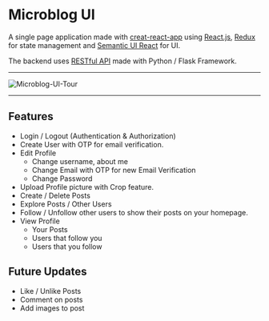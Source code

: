 # Microblog UI

A single page application made with [creat-react-app](https://create-react-app.dev/) using [React.js](https://reactjs.org/), [Redux](https://redux.js.org/) for state management and [Semantic UI React](https://react.semantic-ui.com/) for UI.

The backend uses [RESTful API](https://themicroblogapp.herokuapp.com/api) made with Python / Flask Framework.

---

![Microblog-UI-Tour](/screen-capture.gif)

---

## Features

- Login / Logout (Authentication & Authorization)
- Create User with OTP for email verification.
- Edit Profile
  - Change username, about me
  - Change Email with OTP for new Email Verification
  - Change Password
- Upload Profile picture with Crop feature.
- Create / Delete Posts
- Explore Posts / Other Users
- Follow / Unfollow other users to show their posts on your homepage.
- View Profile
  - Your Posts
  - Users that follow you
  - Users that you follow

## Future Updates

- Like / Unlike Posts
- Comment on posts
- Add images to post
